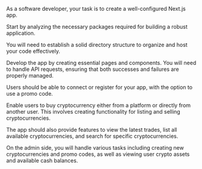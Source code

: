 As a software developer, your task is to create a well-configured Next.js app.

Start by analyzing the necessary packages required for building a robust application.

You will need to establish a solid directory structure to organize and host your code effectively.

Develop the app by creating essential pages and components. You will need to handle API requests, ensuring that both successes and failures are properly managed.

Users should be able to connect or register for your app, with the option to use a promo code.

Enable users to buy cryptocurrency either from a platform or directly from another user. This involves creating functionality for listing and selling cryptocurrencies.

The app should also provide features to view the latest trades, list all available cryptocurrencies, and search for specific cryptocurrencies.

On the admin side, you will handle various tasks including creating new cryptocurrencies and promo codes, as well as viewing user crypto assets and available cash balances.